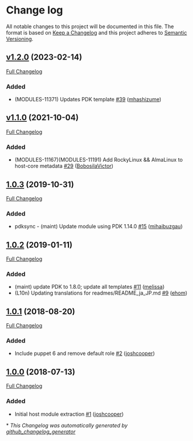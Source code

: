 # Change log

All notable changes to this project will be documented in this file. The format is based on [Keep a Changelog](http://keepachangelog.com/en/1.0.0/) and this project adheres to [Semantic Versioning](http://semver.org).

## [v1.2.0](https://github.com/puppetlabs/puppetlabs-host_core/tree/v1.2.0) (2023-02-14)

[Full Changelog](https://github.com/puppetlabs/puppetlabs-host_core/compare/v1.1.0...v1.2.0)

### Added

- \(MODULES-11371\) Updates PDK template [\#39](https://github.com/puppetlabs/puppetlabs-host_core/pull/39) ([mhashizume](https://github.com/mhashizume))

## [v1.1.0](https://github.com/puppetlabs/puppetlabs-host_core/tree/v1.1.0) (2021-10-04)

[Full Changelog](https://github.com/puppetlabs/puppetlabs-host_core/compare/1.0.3...v1.1.0)

### Added

- \(MODULES-11167\)\(MODULES-11191\) Add RockyLinux && AlmaLinux to host-core metadata [\#29](https://github.com/puppetlabs/puppetlabs-host_core/pull/29) ([BobosilaVictor](https://github.com/BobosilaVictor))

## [1.0.3](https://github.com/puppetlabs/puppetlabs-host_core/tree/1.0.3) (2019-10-31)

[Full Changelog](https://github.com/puppetlabs/puppetlabs-host_core/compare/1.0.2...1.0.3)

### Added

- pdksync - \(maint\) Update module using PDK 1.14.0 [\#15](https://github.com/puppetlabs/puppetlabs-host_core/pull/15) ([mihaibuzgau](https://github.com/mihaibuzgau))

## [1.0.2](https://github.com/puppetlabs/puppetlabs-host_core/tree/1.0.2) (2019-01-11)

[Full Changelog](https://github.com/puppetlabs/puppetlabs-host_core/compare/1.0.1...1.0.2)

### Added

- \(maint\) update PDK to 1.8.0; update all templates [\#11](https://github.com/puppetlabs/puppetlabs-host_core/pull/11) ([melissa](https://github.com/melissa))
- \(L10n\) Updating translations for readmes/README\_ja\_JP.md [\#9](https://github.com/puppetlabs/puppetlabs-host_core/pull/9) ([ehom](https://github.com/ehom))

## [1.0.1](https://github.com/puppetlabs/puppetlabs-host_core/tree/1.0.1) (2018-08-20)

[Full Changelog](https://github.com/puppetlabs/puppetlabs-host_core/compare/1.0.0...1.0.1)

### Added

- Include puppet 6 and remove default role [\#2](https://github.com/puppetlabs/puppetlabs-host_core/pull/2) ([joshcooper](https://github.com/joshcooper))

## [1.0.0](https://github.com/puppetlabs/puppetlabs-host_core/tree/1.0.0) (2018-07-13)

[Full Changelog](https://github.com/puppetlabs/puppetlabs-host_core/compare/9d96ddecea6367abee1aa77859848b0c158fca80...1.0.0)

### Added

- Initial host module extraction [\#1](https://github.com/puppetlabs/puppetlabs-host_core/pull/1) ([joshcooper](https://github.com/joshcooper))



\* *This Changelog was automatically generated by [github_changelog_generator](https://github.com/github-changelog-generator/github-changelog-generator)*
